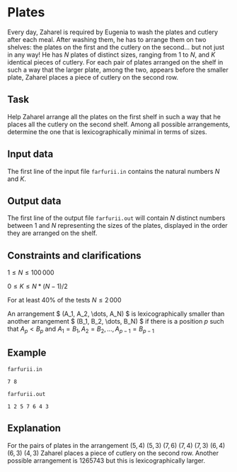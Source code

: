 # Plates

Every day, Zaharel is required by Eugenia to wash the plates and cutlery after each meal. After washing them, he has to arrange them on two shelves: the plates on the first and the cutlery on the second$\dots$ but not just in any way! He has $N$ plates of distinct sizes, ranging from $1$ to $N$, and $K$ identical pieces of cutlery. For each pair of plates arranged on the shelf in such a way that the larger plate, among the two, appears before the smaller plate, Zaharel places a piece of cutlery on the second row.

## Task

Help Zaharel arrange all the plates on the first shelf in such a way that he places all the cutlery on the second shelf. Among all possible arrangements, determine the one that is lexicographically minimal in terms of sizes.

## Input data

The first line of the input file `farfurii.in` contains the natural numbers $N$ and $K$.

## Output data

The first line of the output file `farfurii.out` will contain $N$ distinct numbers between $1$ and $N$ representing the sizes of the plates, displayed in the order they are arranged on the shelf.

## Constraints and clarifications

$1 \leq N \leq 100\, 000$

$0 \leq K \leq N*(N-1)/2$

For at least 40% of the tests $N \leq 2\, 000$

An arrangement $ (A_1, A_2, \dots, A_N) $ is lexicographically smaller than another arrangement $ (B_1, B_2, \dots, B_N) $ if there is a position $p$ such that $A_p < B_p$ and $A_1 = B_1, A_2 = B_2, \dots, A_{p-1} = B_{p-1}$

## Example

`farfurii.in`

    7 8

`farfurii.out`

    1 2 5 7 6 4 3

## Explanation

For the pairs of plates in the arrangement $(5, 4)$ $(5, 3)$ $(7, 6)$ $(7, 4)$ $(7, 3)$ $(6, 4)$ $(6, 3)$ $(4, 3)$ Zaharel places a piece of cutlery on the second row. Another possible arrangement is $1 2 6 5 7 4 3$ but this is lexicographically larger.